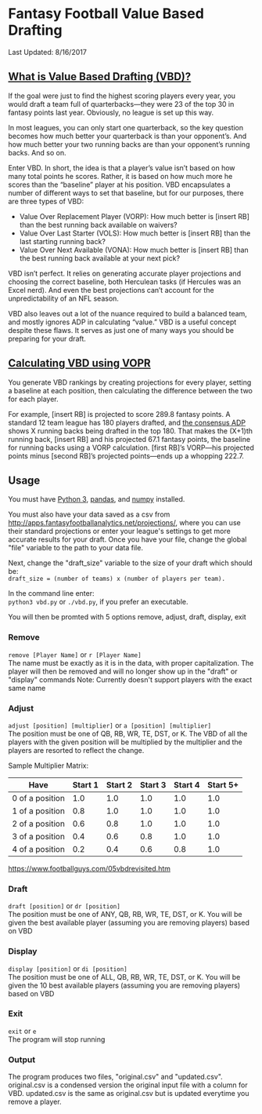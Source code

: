 # Fantasy Football Value Based Drafting
Last Updated: 8/16/2017

## [What is Value Based Drafting (VBD)?](https://www.fantasypros.com/2017/06/what-is-value-based-drafting/)
If the goal were just to find the highest scoring players every year, you would draft a team full of quarterbacks—they were 23 of the top 30 in fantasy points last year. Obviously, no league is set up this way.

In most leagues, you can only start one quarterback, so the key question becomes how much better your quarterback is than your opponent’s. And how much better your two running backs are than your opponent’s running backs. And so on.

Enter VBD. In short, the idea is that a player’s value isn’t based on how many total points he scores. Rather, it is based on how much more he scores than the “baseline” player at his position. VBD encapsulates a number of different ways to set that baseline, but for our purposes, there are three types of VBD:

* Value Over Replacement Player (VORP): How much better is [insert RB] than the best running back available on waivers?
* Value Over Last Starter (VOLS): How much better is [insert RB] than the last starting running back?  
* Value Over Next Available (VONA): How much better is [insert RB] than the best running back available at your next pick?

VBD isn’t perfect. It relies on generating accurate player projections and choosing the correct baseline, both Herculean tasks (if Hercules was an Excel nerd). And even the best projections can’t account for the unpredictability of an NFL season.

VBD also leaves out a lot of the nuance required to build a balanced team, and mostly ignores ADP in calculating “value.” VBD is a useful concept despite these flaws. It serves as just one of many ways you should be preparing for your draft.

## [Calculating VBD using VOPR](https://www.fantasypros.com/2017/06/what-is-value-based-drafting/)
You generate VBD rankings by creating projections for every player, setting a baseline at each position, then calculating the difference between the two for each player.

For example, [insert RB] is projected to score 289.8 fantasy points. A standard 12 team league has 180 players drafted, and [the consensus ADP](https://www.fantasypros.com/nfl/adp/qb.php) shows X running backs being drafted in the top 180. That makes the (X+1)th running back, [insert RB] and his projected 67.1 fantasy points, the baseline for running backs using a VORP calculation. [first RB]’s VORP—his projected points minus [second RB]’s projected points—ends up a whopping 222.7.

## Usage

You must have [Python 3](https://www.python.org/downloads/), [pandas](https://pandas.pydata.org/pandas-docs/stable/install.html), and [numpy](https://scipy.org/install.html) installed.  

You must also have your data saved as a csv from http://apps.fantasyfootballanalytics.net/projections/, where you can use their standard
projections or enter your league's settings to get more accurate results for your draft. Once you have your file, change the global "file"
variable to the path to your data file.

Next, change the "draft_size" variable to the size of your draft which should be:  
```draft_size = (number of teams) x (number of players per team).```

In the command line enter:  
```python3 vbd.py``` or ```./vbd.py```, if you prefer an executable.  

You will then be promted with 5 options remove, adjust, draft, display, exit

### Remove
```remove [Player Name]``` or ```r [Player Name]```  
The name must be exactly as it is in the data, with proper capitalization. The player will then be removed and will no longer show up in the "draft" or "display" commands
Note: Currently doesn't support players with the exact same name

### Adjust
```adjust [position] [multiplier]``` or ```a [position] [multiplier]```  
The position must be one of QB, RB, WR, TE, DST, or K. The VBD of all the players with the given position will be multiplied by the
multiplier and the players are resorted to reflect the change.

Sample Multiplier Matrix:

| Have            | Start 1 | Start 2 | Start 3 | Start 4 | Start 5+ |
|-----------------|---------|---------|---------|---------|----------|
| 0 of a position | 1.0     | 1.0     | 1.0     | 1.0     | 1.0      |
| 1 of a position | 0.8     | 1.0     | 1.0     | 1.0     | 1.0      |
| 2 of a position | 0.6     | 0.8     | 1.0     | 1.0     | 1.0      |
| 3 of a position | 0.4     | 0.6     | 0.8     | 1.0     | 1.0      |
| 4 of a position | 0.2     | 0.4     | 0.6     | 0.8     | 1.0      |

https://www.footballguys.com/05vbdrevisited.htm

### Draft
```draft [position]``` or ```dr [position]```  
The position must be one of ANY, QB, RB, WR, TE, DST, or K. You will be given the best available player (assuming you are removing players)
based on VBD

### Display
```display [position]``` or ```di [position]```  
The position must be one of ALL, QB, RB, WR, TE, DST, or K. You will be given the 10 best available players (assuming you are removing players)
based on VBD

### Exit
```exit``` or ```e```  
The program will stop running

### Output
The program produces two files, "original.csv" and "updated.csv". original.csv is a condensed version the original input file with a column for VBD.
updated.csv is the same as original.csv but is updated everytime you remove a player.
